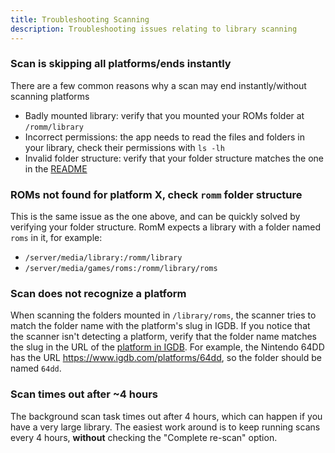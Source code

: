 ```yaml
---
title: Troubleshooting Scanning
description: Troubleshooting issues relating to library scanning
---
```


### Scan is skipping all platforms/ends instantly

There are a few common reasons why a scan may end instantly/without scanning platforms

- Badly mounted library: verify that you mounted your ROMs folder at `/romm/library`
- Incorrect permissions: the app needs to read the files and folders in your library, check their permissions with `ls -lh`
- Invalid folder structure: verify that your folder structure matches the one in the [README](https://github.com/rommapp/romm#-folder-structure)

### ROMs not found for platform X, check `romm` folder structure

This is the same issue as the one above, and can be quickly solved by verifying your folder structure. RomM expects a library with a folder named `roms` in it, for example:

- `/server/media/library:/romm/library`
- `/server/media/games/roms:/romm/library/roms`

### Scan does not recognize a platform

When scanning the folders mounted in `/library/roms`, the scanner tries to match the folder name with the platform's slug in IGDB. If you notice that the scanner isn't detecting a platform, verify that the folder name matches the slug in the URL of the [platform in IGDB](https://www.igdb.com/platforms). For example, the Nintendo 64DD has the URL <https://www.igdb.com/platforms/64dd>, so the folder should be named `64dd`.

### Scan times out after ~4 hours

The background scan task times out after 4 hours, which can happen if you have a very large library. The easiest work around is to keep running scans every 4 hours, **without** checking the "Complete re-scan" option.
